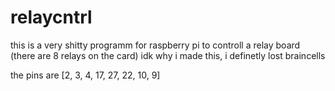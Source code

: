 # relaycntrl


this is a very shitty programm for raspberry pi to controll a relay board (there are 8 relays on the card)
idk why i made this, i definetly lost braincells

the pins are [2, 3, 4, 17, 27, 22, 10, 9]
